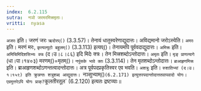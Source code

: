 ```yaml
---
index:  6.2.115
sutra:  नञो जरमरमित्त्रमृताः।
vritti:  nyasa
---
```


`अजरः` इति। जरणं जरः `ऋदोरप्()` (3.3.57)। तेनायं धातुस्वरेणाद्युदात्तः। अविद्यमानो जरोऽस्येति। `अमरः` इति। मरणं मरः, `कृत्यल्युटो बहुलम्()` (3.3.113) इत्यप्()। तेनायमपि पूर्ववदाद्युदात्तः। `अमित्त्रः` इति। `अमिचिमिदिशसिभ्यः क्त्रः` (द।उ।८।८६) इदि मिदेः क्त्रः। तेन मित्त्रशब्दोऽन्तोदात्तः। `अमृतः` इति। `मृङ् प्राणत्यागे` (धा।पा।१४०३) मरणम्()=मृतम्()। `नपुंसके भावे क्तः` (3.3.114)। तेन मृतशब्दोऽन्तोदात्तः। 
`ब्राआहृणमित्त्रः` इति। ब्राआहृणशब्दोऽणन्तत्वादन्तोदात्तः। अत्र पूर्वपदप्रकृतिस्वर एव भवति। `अशत्रुः` इति। `रुशातिभ्यां (द।उ।१।१५९) इति क्रुन्नन्तः शत्रुशब्द आद्युदात्तः। `नञ्सुभ्याम्()` (6.2.171) इत्युत्तरपदान्तोदात्ततवापवादो योगः। एवमुत्तरेऽपि योगः प्राक्? `कूलतीरतूल` (6.2.120) इत्यतः द्रष्टव्याः॥

